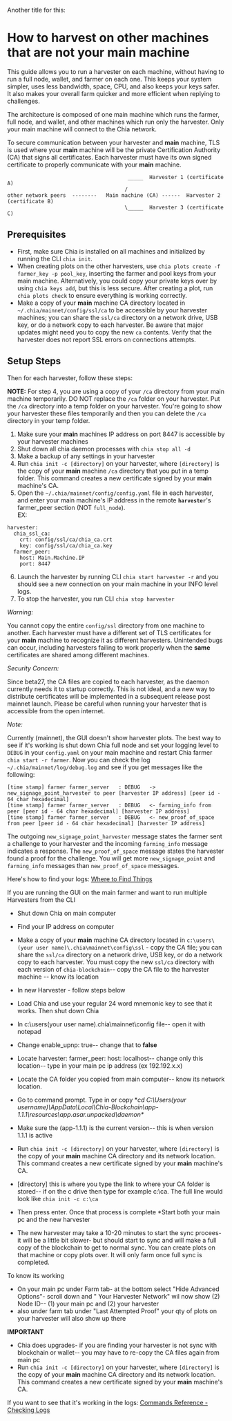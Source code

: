 Another title for this:

# How to harvest on other machines that are not your main machine

This guide allows you to run a harvester on each machine, without having to run a full node, wallet, and farmer on each one. This keeps your system simpler, uses less bandwidth, space, CPU, and also keeps your keys safer. It also makes your overall farm quicker and more efficient when replying to challenges.

The architecture is composed of one main machine which runs the farmer, full node, and wallet, and other machines which run only the harvester. Only your main machine will connect to the Chia network.

To secure communication between your harvester and **main** machine, TLS is used where your **main** machine will be the private Certification Authority (CA) that signs all certificates. Each harvester must have its own signed certificate to properly communicate with your **main** machine.

```                                          
                                       _____  Harvester 1 (certificate A)
                                      /
other network peers  --------   Main machine (CA) ------  Harvester 2 (certificate B)
                                      \_____  Harvester 3 (certificate C)
```
## Prerequisites
* First, make sure Chia is installed on all machines and initialized by running the CLI `chia init`. 
* When creating plots on the other harvesters, use `chia plots create -f farmer_key -p pool_key`, inserting the farmer and pool keys from your main machine. Alternatively, you could copy your private keys over by using `chia keys add`, but this is less secure. After creating a plot, run `chia plots check` to ensure everything is working correctly.
* Make a copy of your **main** machine CA directory located in `~/.chia/mainnet/config/ssl/ca` to be accessible by your harvester machines; you can share the `ssl/ca` directory on a network drive, USB key, or do a network copy to each harvester. Be aware that major updates might need you to copy the new `ca` contents. Verify that the harvester does not report SSL errors on connections attempts.

## Setup Steps
Then for each harvester, follow these steps:

**NOTE:** For step 4, you are using a copy of your `/ca` directory from your main machine temporarily. DO NOT replace the `/ca` folder on your harvester. Put the `/ca` directory into a temp folder on your harvester. You're going to show your harvester these files temporarily and then you can delete the `/ca` directory in your temp folder. 

1. Make sure your **main** machines IP address on port 8447 is accessible by your harvester machines
2. Shut down all chia daemon processes with `chia stop all -d`
3. Make a backup of any settings in your harvester
4. Run `chia init -c [directory]` on your harvester, where `[directory]` is the copy of your **main** machine `/ca` directory that you put in a temp folder. This command creates a new certificate signed by your **main** machine's CA.
5. Open the `~/.chia/mainnet/config/config.yaml` file in each harvester, and enter your main machine's IP address in the remote **`harvester`**'s farmer_peer section (NOT `full_node`).  
EX:
``` 
harvester:
  chia_ssl_ca:
    crt: config/ssl/ca/chia_ca.crt
    key: config/ssl/ca/chia_ca.key
  farmer_peer:
    host: Main.Machine.IP
    port: 8447
```
6. Launch the harvester by running CLI `chia start harvester -r` and you should see a new connection on your main machine in your INFO level logs.
7. To stop the harvester, you run CLI `chia stop harvester`

*Warning:*

You cannot copy the entire `config/ssl` directory from one machine to another. Each harvester must have a different set of TLS certificates for your **main** machine to recognize it as different harvesters. Unintended bugs can occur, including harvesters failing to work properly when the **same** certificates are shared among different machines.

*Security Concern:*

Since beta27, the CA files are copied to each harvester, as the daemon currently needs it to startup correctly. This is not ideal, and a new way to distribute certificates will be implemented in a subsequent release post mainnet launch. Please be careful when running your harvester that is accessible from the open internet.


*Note:*

Currently (mainnet), the GUI doesn't show harvester plots. The best way to see if it's working is shut down Chia full node and set your logging level to `DEBUG` in your `config.yaml` on your main machine and restart Chia farmer `chia start -r farmer`. Now you can check the log `~/.chia/mainnet/log/debug.log` and see if you get messages like the following:
 ```
[time stamp] farmer farmer_server   : DEBUG   -> new_signage_point_harvester to peer [harvester IP address] [peer id - 64 char hexadecimal]
[time stamp] farmer farmer_server   : DEBUG   <- farming_info from peer [peer id - 64 char hexadecimal] [harvester IP address]
[time stamp] farmer farmer_server   : DEBUG   <- new_proof_of_space from peer [peer id - 64 char hexadecimal] [harvester IP address]
 ```

The outgoing `new_signage_point_harvester` message states the farmer sent a challenge to your harvester and the incoming `farming_info` message indicates a response. The `new_proof_of_space` message states the harvester found a proof for the challenge. You will get more `new_signage_point` and `farming_info` messages than `new_proof_of_space` messages.

Here's how to find your logs: [Where to Find Things](https://github.com/Chia-Network/chia-blockchain/wiki/How-to-Check-If-Everything-is-Working-(or-Not)#where-to-find-things)

If you are running the GUI on the main farmer and want to run multiple Harvesters from the CLI
* Shut down Chia on main computer 
* Find your IP address on computer
* Make a copy of your **main** machine CA directory located in `c:\users\(your user name)\.chia\mainnet\config\ssl` - copy the CA file; you can share the `ssl/ca` directory on a network drive, USB key, or do a network copy to each harvester. You must copy the new `ssl/ca` directory with each version of `chia-blockchain`-- copy the CA file to the harvester machine -- know its location 

* In new Harvester - follow steps below
* Load Chia and use your regular 24 word mnemonic key to see that it works.  Then shut down Chia
* In c:\users\(your user name)\.chia\mainnet\config file-- open it with notepad
* Change   enable_upnp: true-- change that to **false**
* Locate harvester: farmer_peer: host: localhost-- change only this location-- type in your main pc ip address  (ex 192.192.x.x)
* Locate the CA folder you copied from main computer-- know its network location.
* Go to command prompt.  Type in or copy **cd C:\Users\(your username)\AppData\Local\Chia-Blockchain\app-1.1.1\resources\app.asar.unpacked\daemon\**
* Make sure the (app-1.1.1) is the current version-- this is when version 1.1.1 is active
* Run `chia init -c [directory]` on your harvester, where `[directory]` is the copy of your **main** machine CA directory and its network location. This command creates a new certificate signed by your **main** machine's CA.
* [directory] this is where you type the link to where your CA folder is stored-- if on the c drive then type for example c:\ca.  The full line would look like `chia init -c c:\ca`
* Then press enter.  Once that process is complete
*Start both your main pc and the new harvester
* The new harvester may take a 10-20 minutes to start the sync procees- it will be a little bit slower- but should start to sync
and will make a full copy of the blockchain to get to normal sync.  You can create plots on that machine or copy plots over.  It will only farm once full sync is completed. 

To know its working
* On your main pc under Farm  tab- at the bottom select "Hide Advanced Options"- scroll down and " Your Harvester Network" wil now show (2) Node ID-- (1) your main pc and (2) your harvester
* also under farm tab under "Last Attempted Proof" your qty of  plots on your harvester will also show up there

**IMPORTANT**
* Chia does upgrades- if you are finding your harvester is not sync with blockchain or wallet-- you may have to re-copy the CA files again from main pc
* Run `chia init -c [directory]` on your harvester, where `[directory]` is the copy of your **main** machine CA directory and its network location. This command creates a new certificate signed by your **main** machine's CA.

If you want to see that it's working in the logs: [Commands Reference - Checking Logs](https://github.com/Chia-Network/chia-blockchain/wiki/CLI-Commands-Reference#checking-logs-and-status)